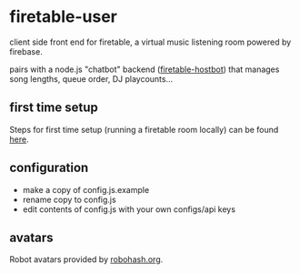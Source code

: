 # firetable-user
client side front end for firetable, a virtual music listening room powered by firebase.

pairs with a node.js "chatbot" backend ([firetable-hostbot](https://github.com/mxew/firetable-hostbot)) that manages song lengths, queue order, DJ playcounts...

## first time setup
Steps for first time setup (running a firetable room locally) can be found [here](https://github.com/mxew/firetable-user/wiki/first-time-setup).

## configuration
- make a copy of config.js.example
- rename copy to config.js
- edit contents of config.js with your own configs/api keys

## avatars
Robot avatars provided by [robohash.org](https://robohash.org/).
